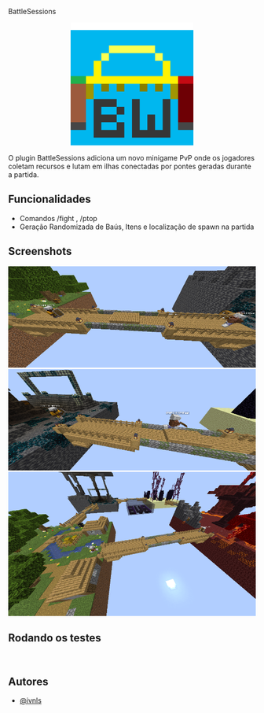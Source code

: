 
<t1 text-align="center">BattleSessions</t1>

<p align="center">
    <img src="images/bw-logo.png" alt="Logo" width="250"/>
</p>

<p text-align="center">O plugin BattleSessions adiciona um novo minigame PvP onde os jogadores coletam recursos e lutam em ilhas conectadas por pontes geradas durante a partida.</p>

## Funcionalidades

- Comandos /fight <Modo de jogo>, /ptop <Modo de jogo> <Quantidade de players listadps>
- Geração Randomizada de Baús, Itens e localização de spawn na partida


## Screenshots

![App Screenshot](images/1.png)
![App Screenshot](images/2.png)
![App Screenshot](images/5.png)


## Rodando os testes


```bash
  
```


## Autores

- [@ivnls](https://www.github.com/ivnls)


